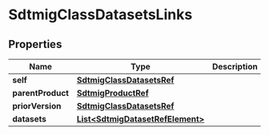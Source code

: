 

# SdtmigClassDatasetsLinks


## Properties

| Name | Type | Description | Notes |
|------------ | ------------- | ------------- | -------------|
|**self** | [**SdtmigClassDatasetsRef**](SdtmigClassDatasetsRef.md) |  |  [optional] |
|**parentProduct** | [**SdtmigProductRef**](SdtmigProductRef.md) |  |  [optional] |
|**priorVersion** | [**SdtmigClassDatasetsRef**](SdtmigClassDatasetsRef.md) |  |  [optional] |
|**datasets** | [**List&lt;SdtmigDatasetRefElement&gt;**](SdtmigDatasetRefElement.md) |  |  [optional] |



